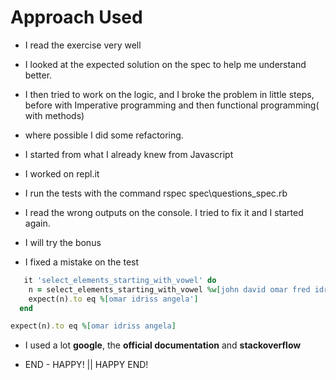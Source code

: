 # Approach Used

* I read the exercise very well 

* I looked at the expected solution on the spec to help me understand better.  

* I then tried to work on the logic, and I broke the problem in little steps, before with  Imperative programming  and then functional programming( with methods)

* where possible I did some refactoring.  

* I started from what I already knew from Javascript

* I worked on repl.it

* I run the tests with the command  rspec spec\questions_spec.rb

* I read the wrong outputs on the console. I tried to fix it and I started again. 

* I will try the bonus 

* I fixed a mistake on the test 
```ruby
   it 'select_elements_starting_with_vowel' do
    n = select_elements_starting_with_vowel %w[john david omar fred idriss angela]
    expect(n).to eq %[omar idriss angela']
  end

  ```

  ``` ruby
  expect(n).to eq %[omar idriss angela]

  ```

* I used a lot **google**,  the **official documentation** and **stackoverflow** 


* END - HAPPY! || HAPPY END!
